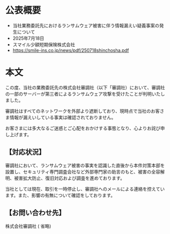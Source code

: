 # 公表概要
- 当社業務委託先におけるランサムウェア被害に伴う情報漏えい疑義事案の発生について 
- 2025年7月18日
- スマイル少額短期保険株式会社
- https://smile-ins.co.jp/news/pdf/250718shinchosha.pdf

# 本文
この度、当社の業務委託先の株式会社審調社（以下「審調社）において、審調社の一部のサーバーが第三者によるランサムウェア攻撃を受けたことが判明いたしました。

審調社はすべてのネットワークを外部より遮断しており、現時点で当社のお客さま情報が漏えいしている事実は確認されておりません。

お客さまには多大なるご迷惑とご心配をおかけする事態となり、心よりお詫び申し上げます。

## 【対応状況】
審調社において、ランサムウェア被害の事実を認識した直後から本件対策本部を設置し、セキュリティ専門調査会社など外部専門家の助言のもと、被害の全容解明、被害拡大防止、復旧対応および調査を進めております。

当社としては現在、取引を一時停止し、審調社へのメールによる連絡を控えています。また、影響の有無について確認をしております。

## 【お問い合わせ先】
株式会社審調社
(
省略)
